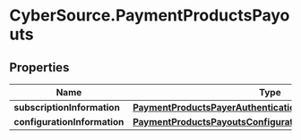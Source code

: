 # CyberSource.PaymentProductsPayouts

## Properties
Name | Type | Description | Notes
------------ | ------------- | ------------- | -------------
**subscriptionInformation** | [**PaymentProductsPayerAuthenticationSubscriptionInformation**](PaymentProductsPayerAuthenticationSubscriptionInformation.md) |  | [optional] 
**configurationInformation** | [**PaymentProductsPayoutsConfigurationInformation**](PaymentProductsPayoutsConfigurationInformation.md) |  | [optional] 


